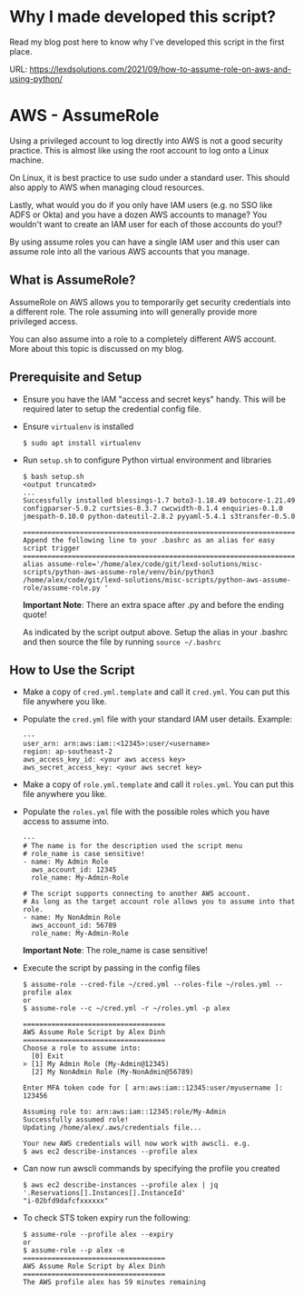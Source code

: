 # Why I made developed this script?
Read my blog post here to know why I've developed this script in the first place.

URL: https://lexdsolutions.com/2021/09/how-to-assume-role-on-aws-and-using-python/

# AWS - AssumeRole
Using a privileged account to log directly into AWS is not a good security practice. This is almost like using the root account to log onto a Linux machine.

On Linux, it is best practice to use sudo under a standard user. This should also apply to AWS when managing cloud resources.

Lastly, what would you do if you only have IAM users (e.g. no SSO like ADFS or Okta) and you have a dozen AWS accounts to manage? You wouldn't want to create an IAM user for each of those accounts do you!?

By using assume roles you can have a single IAM user and this user can assume role into all the various AWS accounts that you manage.

## What is AssumeRole?
AssumeRole on AWS allows you to temporarily get security credentials into a different role. The role assuming into will generally provide more privileged access.

You can also assume into a role to a completely different AWS account. More about this topic is discussed on my blog.

## Prerequisite and Setup
- Ensure you have the IAM "access and secret keys" handy. This will be required later to setup the credential config file.

- Ensure `virtualenv` is installed

  ```
  $ sudo apt install virtualenv
  ```

- Run `setup.sh` to configure Python virtual environment and libraries
  ```
  $ bash setup.sh
  <output truncated>
  ...
  Successfully installed blessings-1.7 boto3-1.18.49 botocore-1.21.49 configparser-5.0.2 curtsies-0.3.7 cwcwidth-0.1.4 enquiries-0.1.0 jmespath-0.10.0 python-dateutil-2.8.2 pyyaml-5.4.1 s3transfer-0.5.0

  =============================================================================
  Append the following line to your .bashrc as an alias for easy script trigger
  =============================================================================
  alias assume-role='/home/alex/code/git/lexd-solutions/misc-scripts/python-aws-assume-role/venv/bin/python3 /home/alex/code/git/lexd-solutions/misc-scripts/python-aws-assume-role/assume-role.py '
  ```

  **Important Note**: There an extra space after .py and before the ending quote!

  As indicated by the script output above. Setup the alias in your .bashrc and then source the file by running `source ~/.bashrc`



## How to Use the Script
- Make a copy of `cred.yml.template` and call it `cred.yml`. You can put this file anywhere you like.

- Populate the `cred.yml` file with your standard IAM user details. Example:
  ```
  ---
  user_arn: arn:aws:iam::<12345>:user/<username>
  region: ap-southeast-2
  aws_access_key_id: <your aws access key>
  aws_secret_access_key: <your aws secret key>
  ```

- Make a copy of `role.yml.template` and call it `roles.yml`. You can put this file anywhere you like.

- Populate the `roles.yml` file with the possible roles which you have access to assume into.
  ```
  ---
  # The name is for the description used the script menu
  # role_name is case sensitive!
  - name: My Admin Role
    aws_account_id: 12345
    role_name: My-Admin-Role

  # The script supports connecting to another AWS account.
  # As long as the target account role allows you to assume into that role.
  - name: My NonAdmin Role
    aws_account_id: 56789
    role_name: My-Admin-Role
  ```
  **Important Note**: The role_name is case sensitive!


- Execute the script by passing in the config files
  ```
  $ assume-role --cred-file ~/cred.yml --roles-file ~/roles.yml --profile alex
  or
  $ assume-role --c ~/cred.yml -r ~/roles.yml -p alex

  ===================================
  AWS Assume Role Script by Alex Dinh
  ===================================
  Choose a role to assume into:
    [0] Exit
  > [1] My Admin Role (My-Admin@12345)
    [2] My NonAdmin Role (My-NonAdmin@56789)

  Enter MFA token code for [ arn:aws:iam::12345:user/myusername ]: 123456

  Assuming role to: arn:aws:iam::12345:role/My-Admin
  Successfully assumed role!
  Updating /home/alex/.aws/credentials file...

  Your new AWS credentials will now work with awscli. e.g.
  $ aws ec2 describe-instances --profile alex
  ```

- Can now run awscli commands by specifying the profile you created
  ```
  $ aws ec2 describe-instances --profile alex | jq '.Reservations[].Instances[].InstanceId'
  "i-02bfd9dafcfxxxxxx"
  ```

- To check STS token expiry run the following:
  ```
  $ assume-role --profile alex --expiry
  or
  $ assume-role --p alex -e
  ===================================
  AWS Assume Role Script by Alex Dinh
  ===================================
  The AWS profile alex has 59 minutes remaining
  ```
